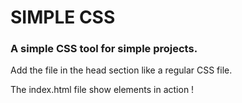 # SIMPLE CSS
### A simple CSS tool for simple projects.

Add the file in the head section like a regular CSS file.

The index.html file show elements in action !